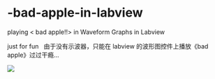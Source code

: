 # -bad-apple-in-labview
playing < bad apple!!> in Waveform Graphs in Labview

just for fun
 
由于没有示波器，只能在 labview 的波形图控件上播放《bad apple》过过干瘾...

![](https://github.com/SilenceStorm/bad-apple-in-labview/tree/master/Picture/Pic.PNG)
